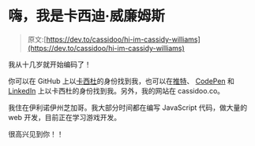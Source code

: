 # 嗨，我是卡西迪·威廉姆斯

> 原文:[https://dev.to/cassidoo/hi-im-cassidy-williams](https://dev.to/cassidoo/hi-im-cassidy-williams)

我从十几岁就开始编码了！

你可以在 GitHub 上以[卡西杜](https://github.com/cassidoo)的身份找到我，也可以在[推特](https://twitter.com/cassidoo)、 [CodePen](https://codepen.io/cassidoo) 和 [LinkedIn](https://linkedin.com/in/cassidoo) 上以卡西杜的身份找到我。另外，我的网站在 cassidoo.co。

我住在伊利诺伊州芝加哥。我大部分时间都在编写 JavaScript 代码，做大量的 web 开发，目前正在学习游戏开发。

很高兴见到你！！